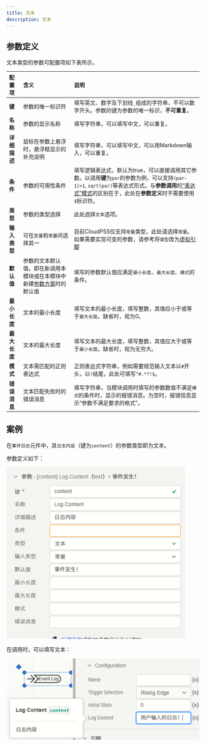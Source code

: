 ```yaml
---
title: 文本
description: 文本
---
```


## 参数定义

文本类型的参数可配置项如下表所示。

| 配置项 | 含义 | 说明 |
| :--- | :--- | :--- | 
| **键** | 参数的唯一标识符 | 填写英文、数字及下划线```_```组成的字符串，不可以数字开头。参数的键为参数的唯一标识，**不可重复**。 | 
| **名称** | 参数的显示名称 | 填写字符串，可以填写中文，可以重复。 | 
| **详细描述** | 鼠标在参数上悬浮时，悬浮框显示的补充说明 | 填写字符串，可以填写中文，可以用Markdown输入，可以重复。 |
| **条件** | 参数的可用性条件 | 填写逻辑表达式，默认为true，可以直接调用其它参数。以调用**键**为```par```的参数为例，可以支持``` (par-1)>1 ```, ```sqrt(par)```等表达式形式。与**参数调用**的[“表达式”模式](../../../10-params-variables-pins/index.md#表达式模式)的区别在于，此处在**参数定义**时不需要使用```$```标识符。 |
| **类型** | 参数的类型选择 | 此处选择```文本```选项。 |
| **输入类型** | 可在```变量```和```常量```间选择其一 | 目前CloudPSS仅支持```常量```类型，此处请选择```常量```。如果需要实现可变的参数，请参考将```类型```改为[虚拟引脚](../90-virtual-pin/index.md) |
| **默认值** | 参数的文本默认值，即在新调用本模块或在本模块中新建[参数方案](../../../30-param-config/index.md)时的默认值 | 填写的参数默认值应满足```最小长度```、```最大长度```、```模式```的条件。 |
| **最小长度** | 文本的最小长度 | 填写文本的最小长度，填写整数，其值应小于或等于```最大长度```。缺省时，视为0。 |
| **最大长度** | 文本的最大长度 | 填写文本的最大长度，填写整数，其值应大于或等于```最小长度```。缺省时，视为无穷大。 |
| **模式** | 文本需匹配的正则表达式 | 正则表达式字符串，例如需要规范输入文本以```#```开头，以```!```结尾，此处可填写```^#.*?!$```。 |
| **错误消息** | 文本匹配失败时的错误消息 | 填写字符串，当模块调用时填写的参数数值不满足```模式```的条件时，显示的报错消息。为空时，报错信息显示“参数不满足要求的格式”。 |

## 案例

在```事件日志```元件中，其```日志内容```（键为```content```）的参数类型即为文本。

参数定义如下：

![事件日志文本参数定义](image.png)

在调用时，可以填写文本：

![模块调用时的文本参数](image-1.png)

